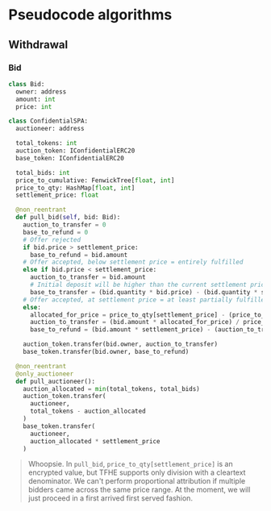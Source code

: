 # Pseudocode algorithms

## Withdrawal

### Bid

```python
class Bid:
  owner: address
  amount: int
  price: int

class ConfidentialSPA:
  auctioneer: address

  total_tokens: int
  auction_token: IConfidentialERC20
  base_token: IConfidentialERC20

  total_bids: int
  price_to_cumulative: FenwickTree[float, int]
  price_to_qty: HashMap[float, int]
  settlement_price: float

  @non_reentrant
  def pull_bid(self, bid: Bid):
    auction_to_transfer = 0
    base_to_refund = 0
    # Offer rejected
    if bid.price > settlement_price:
      base_to_refund = bid.amount
    # Offer accepted, below settlement price = entirely fulfilled
    else if bid.price < settlement_price:
      auction_to_transfer = bid.amount
      # Initial deposit will be higher than the current settlement price, refunding the difference
      base_to_transfer = (bid.quantity * bid.price) - (bid.quantity * settlement_price)
    # Offer accepted, at settlement price = at least partially fulfilled
    else:
      allocated_for_price = price_to_qty[settlement_price] - (price_to_cumulative[settlement_price] - min(total_bids, total_tokens))
      auction_to_transfer = (bid.amount * allocated_for_price) / price_to_qty[settlement_price] # TODO: handle leftovers
      base_to_refund = (bid.amount * settlement_price) - (auction_to_transfer * settlement_price)

    auction_token.transfer(bid.owner, auction_to_transfer)
    base_token.transfer(bid.owner, base_to_refund)

  @non_reentrant
  @only_auctioneer
  def pull_auctioneer():
    auction_allocated = min(total_tokens, total_bids)
    auction_token.transfer(
      auctioneer,
      total_tokens - auction_allocated
    )
    base_token.transfer(
      auctioneer,
      auction_allocated * settlement_price
    )

```

> Whoopsie. In `pull_bid`, `price_to_qty[settlement_price]` is an encrypted value, but TFHE supports only division with
> a cleartext denominator. We can't perform proportional attribution if multiple bidders came across the same price
> range. At the moment, we will just proceed in a first arrived first served fashion.
